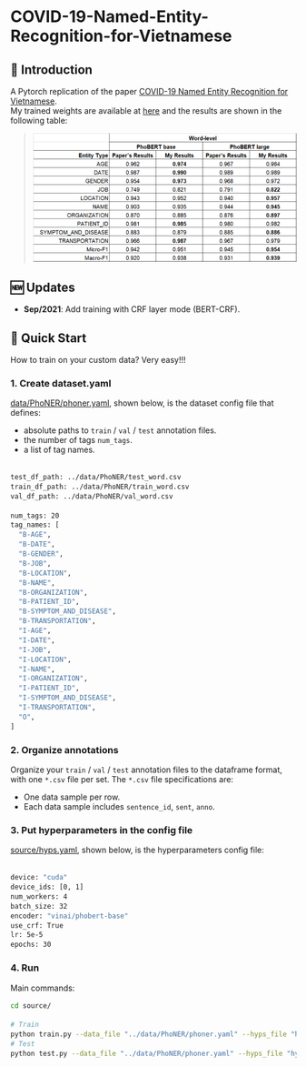 # **COVID-19-Named-Entity-Recognition-for-Vietnamese**

## 👋 **Introduction**
A Pytorch replication of the paper [COVID-19 Named Entity Recognition for Vietnamese](https://arxiv.org/abs/2104.03879).\
My trained weights are available at [here](https://drive.google.com/drive/folders/1oN2Mr44jwjNKxqUE2t2UgTlXWfXf6ojy?usp=sharing) and the results are shown in the following table:
> <img src="imgs/results.png" width="600" />

## 🆕 **Updates**
- **Sep/2021**: Add training with CRF layer mode (BERT-CRF).

## 🚀 **Quick Start**
How to train on your custom data? Very easy!!!

### **1. Create dataset.yaml**
[data/PhoNER/phoner.yaml](data/PhoNER/phoner.yaml), shown below, is the dataset config file that defines:
- absolute paths to `train` / `val` / `test` annotation files.
- the number of tags `num_tags`.
- a list of tag names.
```bash

test_df_path: ../data/PhoNER/test_word.csv
train_df_path: ../data/PhoNER/train_word.csv
val_df_path: ../data/PhoNER/val_word.csv

num_tags: 20
tag_names: [
  "B-AGE", 
  "B-DATE", 
  "B-GENDER", 
  "B-JOB", 
  "B-LOCATION", 
  "B-NAME", 
  "B-ORGANIZATION", 
  "B-PATIENT_ID", 
  "B-SYMPTOM_AND_DISEASE", 
  "B-TRANSPORTATION", 
  "I-AGE", 
  "I-DATE", 
  "I-JOB", 
  "I-LOCATION", 
  "I-NAME", 
  "I-ORGANIZATION", 
  "I-PATIENT_ID", 
  "I-SYMPTOM_AND_DISEASE", 
  "I-TRANSPORTATION", 
  "O", 
]
```

### **2. Organize annotations**
Organize your `train` / `val` / `test` annotation files to the dataframe format, with one `*.csv` file per set. The `*.csv` file specifications are:
- One data sample per row.
- Each data sample includes `sentence_id`, `sent`, `anno`.

### **3. Put hyperparameters in the config file**
[source/hyps.yaml](source/hyps.yaml), shown below, is the hyperparameters config file:
```bash

device: "cuda"
device_ids: [0, 1]
num_workers: 4
batch_size: 32
encoder: "vinai/phobert-base"
use_crf: True
lr: 5e-5
epochs: 30
```

### **4. Run**
Main commands:
```bash
cd source/

# Train
python train.py --data_file "../data/PhoNER/phoner.yaml" --hyps_file "hyps.yaml"
# Test
python test.py --data_file "../data/PhoNER/phoner.yaml" --hyps_file "hyps.yaml"
```